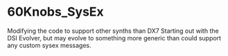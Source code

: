 # 60Knobs_SysEx
Modifying the code to support other synths than DX7
Starting out with the DSI Evolver, but may evolve to something more generic than could support any custom sysex messages.
